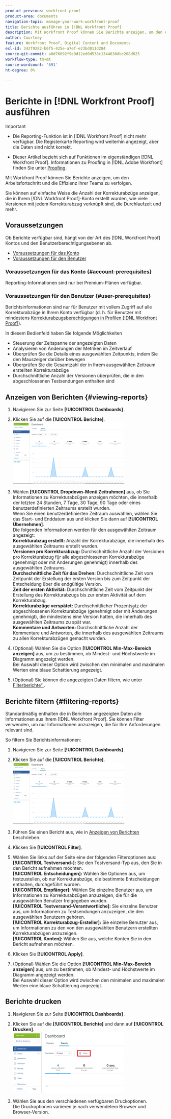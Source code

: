 ```yaml
---
product-previous: workfront-proof
product-area: documents
navigation-topic: manage-your-work-workfront-proof
title: Berichte ausführen in [!DNL Workfront Proof]
description: Mit Workfront Proof können Sie Berichte anzeigen, um den Arbeitsfortschritt und die Effizienz Ihrer Teams zu verfolgen.
author: Courtney
feature: Workfront Proof, Digital Content and Documents
exl-id: 342f9282-b6f5-425e-a7ef-e23bd011d284
source-git-commit: a0d76692f9e9d12ed0d538c1344638dbc208d625
workflow-type: tm+mt
source-wordcount: '691'
ht-degree: 0%

---
```


# Berichte in [!DNL Workfront Proof] ausführen


>[!IMPORTANT]
>
>* <span class="previe">Die Reporting-Funktion ist in [!DNL Workfront Proof] nicht mehr verfügbar. Die Registerkarte Reporting wird weiterhin angezeigt, aber die Daten sind nicht korrekt.</span>
> 
>* Dieser Artikel bezieht sich auf Funktionen im eigenständigen [!DNL Workfront Proof]. Informationen zu Proofing in [!DNL Adobe Workfront] finden Sie unter [Proofing](../../../review-and-approve-work/proofing/proofing.md).

Mit Workfront Proof können Sie Berichte anzeigen, um den Arbeitsfortschritt und die Effizienz Ihrer Teams zu verfolgen.

Sie können auf einfache Weise die Anzahl der Korrekturabzüge anzeigen, die in Ihrem [!DNL Workfront Proof]-Konto erstellt wurden, wie viele Versionen mit jedem Korrekturabzug verknüpft sind, die Durchlaufzeit und mehr.

## Voraussetzungen

Ob Berichte verfügbar sind, hängt von der Art des [!DNL Workfront Proof] Kontos und den Benutzerberechtigungsebenen ab.

* [Voraussetzungen für das Konto](#account-prerequisites)
* [Voraussetzungen für den Benutzer](#user-prerequisites)

### Voraussetzungen für das Konto {#account-prerequisites}

Reporting-Informationen sind nur bei Premium-Plänen verfügbar.

### Voraussetzungen für den Benutzer {#user-prerequisites}

Berichtsinformationen sind nur für Benutzer mit vollem Zugriff auf alle Korrekturabzüge in Ihrem Konto verfügbar (d. h. für Benutzer mit mindestens [Korrekturabzugsberechtigungen in Profilen [!DNL Workfront Proof]](../../../workfront-proof/wp-acct-admin/account-settings/proof-perm-profiles-in-wp.md)).

In diesem Bedienfeld haben Sie folgende Möglichkeiten

* Steuerung der Zeitspanne der angezeigten Daten
* Analysieren von Änderungen der Metriken im Zeitverlauf
* Überprüfen Sie die Details eines ausgewählten Zeitpunkts, indem Sie den Mauszeiger darüber bewegen
* Überprüfen Sie die Gesamtzahl der in Ihrem ausgewählten Zeitraum erstellten Korrekturabzüge
* Durchschnittliche Anzahl der Versionen überprüfen, die in den abgeschlossenen Testsendungen enthalten sind

## Anzeigen von Berichten {#viewing-reports}

1. Navigieren Sie zur Seite **[!UICONTROL Dashboards]** .
1. Klicken Sie auf die **[!UICONTROL Berichte]**.\
   ![proof_reports.png](assets/proof-reports-350x193.png)

1. Wählen **[!UICONTROL Dropdown-Menü Zeitrahmen]** aus, ob Sie Informationen zu Korrekturabzügen anzeigen möchten, die innerhalb der letzten 24 Stunden, 7 Tage, 30 Tage, 90 Tage oder eines benutzerdefinierten Zeitraums erstellt wurden.\
   Wenn Sie einen benutzerdefinierten Zeitraum auswählen, wählen Sie das Start- und Enddatum aus und klicken Sie dann auf **[!UICONTROL Übernehmen]**.\
   Die folgenden Informationen werden für den ausgewählten Zeitraum angezeigt:\
   **Korrekturabzug erstellt:** Anzahl der Korrekturabzüge, die innerhalb des ausgewählten Zeitraums erstellt wurden.\
   **Versionen pro Korrekturabzug:** Durchschnittliche Anzahl der Versionen pro Korrekturabzug für alle abgeschlossenen Korrekturabzüge (genehmigt oder mit Änderungen genehmigt) innerhalb des ausgewählten Zeitraums.\
   **Durchschnittliche Zeit für das Drehen:** Durchschnittliche Zeit vom Zeitpunkt der Erstellung der ersten Version bis zum Zeitpunkt der Entscheidung über die endgültige Version.\
   **Zeit der ersten Aktivität:** Durchschnittliche Zeit vom Zeitpunkt der Erstellung des Korrekturabzugs bis zur ersten Aktivität auf dem Korrekturabzug.\
   **Korrekturabzüge verspätet:** Durchschnittlicher Prozentsatz der abgeschlossenen Korrekturabzüge (genehmigt oder mit Änderungen genehmigt), die mindestens eine Version hatten, die innerhalb des ausgewählten Zeitraums zu spät war.\
   **Kommentare und Antworten:** Durchschnittliche Anzahl der Kommentare und Antworten, die innerhalb des ausgewählten Zeitraums zu allen Korrekturabzügen gemacht wurden.

1. (Optional) Wählen Sie die Option **[!UICONTROL Min-Max-Bereich anzeigen]** aus, um zu bestimmen, ob Mindest- und Höchstwerte im Diagramm angezeigt werden.\
   Bei Auswahl dieser Option wird zwischen den minimalen und maximalen Werten eine blaue Schattierung angezeigt.

1. (Optional) Sie können die angezeigten Daten filtern, wie unter [Filterberichte“ ](#filtering-reports).

## Berichte filtern {#filtering-reports}

Standardmäßig enthalten die in Berichten angezeigten Daten alle Informationen aus Ihrem [!DNL Workfront Proof]. Sie können Filter verwenden, um nur Informationen anzuzeigen, die für Ihre Anforderungen relevant sind.

So filtern Sie Berichtsinformationen:

1. Navigieren Sie zur Seite **[!UICONTROL Dashboards]** .
1. Klicken Sie auf die **[!UICONTROL Berichte]**.\
   ![proof_reports.png](assets/proof-reports-350x193.png)

1. Führen Sie einen Bericht aus, wie in [Anzeigen von Berichten](#viewing-reports) beschrieben.
1. Klicken Sie **[!UICONTROL Filter]**.

1. Wählen Sie links auf der Seite eine der folgenden Filteroptionen aus:\
   **[!UICONTROL Testversand-]:** Sie den Testversand-Typ aus, den Sie in den Bericht aufnehmen möchten.\
   **[!UICONTROL Entscheidungen]:** Wählen Sie Optionen aus, um festzustellen, ob nur Korrekturabzüge, die bestimmte Entscheidungen enthalten, durchgeführt wurden.\
   **[!UICONTROL Empfänger]:** Wählen Sie einzelne Benutzer aus, um Informationen zu Korrekturabzügen anzuzeigen, die für die ausgewählten Benutzer freigegeben wurden.\
   **[!UICONTROL Testversand-Verantwortliche]:** Sie einzelne Benutzer aus, um Informationen zu Testsendungen anzuzeigen, die den ausgewählten Benutzern gehören.\
   **[!UICONTROL Korrekturabzug-Ersteller]:** Sie einzelne Benutzer aus, um Informationen zu den von den ausgewählten Benutzern erstellten Korrekturabzügen anzuzeigen.\
   **[!UICONTROL Konten]:** Wählen Sie aus, welche Konten Sie in den Bericht aufnehmen möchten.

1. Klicken Sie **[!UICONTROL Apply]**.
1. (Optional) Wählen Sie die Option **[!UICONTROL Min-Max-Bereich anzeigen]** aus, um zu bestimmen, ob Mindest- und Höchstwerte im Diagramm angezeigt werden.\
   Bei Auswahl dieser Option wird zwischen den minimalen und maximalen Werten eine blaue Schattierung angezeigt.

## Berichte drucken

1. Navigieren Sie zur Seite **[!UICONTROL Dashboards]** .
1. Klicken Sie auf die **[!UICONTROL Berichte]** und dann auf **[!UICONTROL Drucken]**.\
   ![PROOF_REPORTS_PRINT.png](assets/proof-reports-print-350x191.png)

1. Wählen Sie aus den verschiedenen verfügbaren Druckoptionen.\
   Die Druckoptionen variieren je nach verwendetem Browser und Browser-Version.
